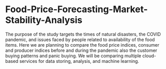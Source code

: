 # Food-Price-Forecasting-Market-Stability-Analysis

The purpose of the study targets the times of natural disasters, the COVID pandemic, and issues faced by people related to availability of the food items. Here we are planning to compare the food price indices, consumer and producer indices before and during the pandemic also the customer buying patterns and panic buying. We will be comparing multiple cloud-based services for data storing, analysis, and machine learning.
